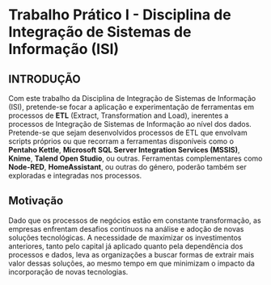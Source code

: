 # Trabalho Prático I - Disciplina de Integração de Sistemas de Informação (ISI)

## INTRODUÇÃO

Com este trabalho da Disciplina de Integração de Sistemas de Informação (ISI), pretende-se focar a aplicação e experimentação de ferramentas em processos de **ETL** (Extract, Transformation and Load), inerentes a processos de Integração de Sistemas de Informação ao nível dos dados. Pretende-se que sejam desenvolvidos processos de ETL que envolvam scripts próprios ou que recorram a ferramentas disponíveis como o **Pentaho Kettle**, **Microsoft SQL Server Integration Services (MSSIS)**, **Knime**, **Talend Open Studio**, ou outras. Ferramentas complementares como **Node-RED**, **HomeAssistant**, ou outras do género, poderão também ser exploradas e integradas nos processos.

## Motivação
Dado que os processos de negócios estão em constante transformação, as empresas enfrentam desafios contínuos na análise e adoção de novas soluções tecnológicas. A necessidade de maximizar os investimentos anteriores, tanto pelo capital já aplicado quanto pela dependência dos processos e dados, leva as organizações a buscar formas de extrair mais valor dessas soluções, ao mesmo tempo em que minimizam o impacto da incorporação de novas tecnologias.
